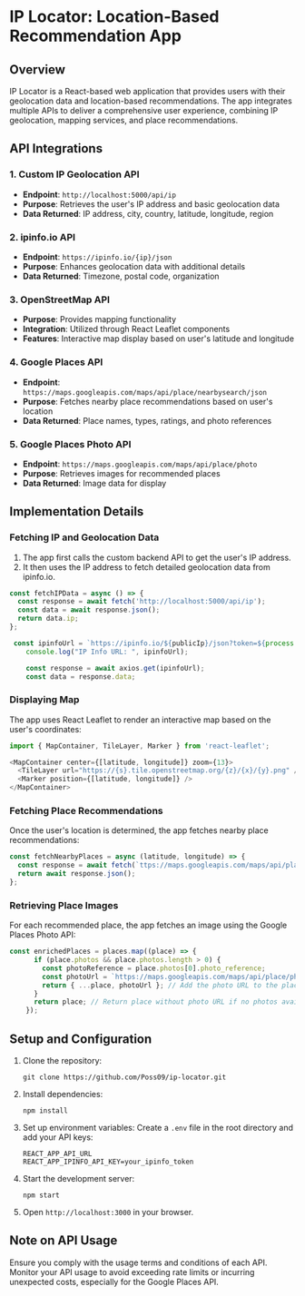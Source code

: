 # IP Locator: Location-Based Recommendation App

## Overview

IP Locator is a React-based web application that provides users with their geolocation data and location-based recommendations. The app integrates multiple APIs to deliver a comprehensive user experience, combining IP geolocation, mapping services, and place recommendations.

## API Integrations

### 1. Custom IP Geolocation API

- **Endpoint**: `http://localhost:5000/api/ip`
- **Purpose**: Retrieves the user's IP address and basic geolocation data
- **Data Returned**: IP address, city, country, latitude, longitude, region

### 2. ipinfo.io API

- **Endpoint**: `https://ipinfo.io/{ip}/json`
- **Purpose**: Enhances geolocation data with additional details
- **Data Returned**: Timezone, postal code, organization

### 3. OpenStreetMap API

- **Purpose**: Provides mapping functionality
- **Integration**: Utilized through React Leaflet components
- **Features**: Interactive map display based on user's latitude and longitude

### 4. Google Places API

- **Endpoint**: `https://maps.googleapis.com/maps/api/place/nearbysearch/json`
- **Purpose**: Fetches nearby place recommendations based on user's location
- **Data Returned**: Place names, types, ratings, and photo references

### 5. Google Places Photo API

- **Endpoint**: `https://maps.googleapis.com/maps/api/place/photo`
- **Purpose**: Retrieves images for recommended places
- **Data Returned**: Image data for display

## Implementation Details

### Fetching IP and Geolocation Data

1. The app first calls the custom backend API to get the user's IP address.
2. It then uses the IP address to fetch detailed geolocation data from ipinfo.io.

```javascript
const fetchIPData = async () => {
  const response = await fetch('http://localhost:5000/api/ip');
  const data = await response.json();
  return data.ip;
};

 const ipinfoUrl = `https://ipinfo.io/${publicIp}/json?token=${process.env.IPINFO_API_KEY}`;
    console.log("IP Info URL: ", ipinfoUrl);

    const response = await axios.get(ipinfoUrl);
    const data = response.data;
```

### Displaying Map

The app uses React Leaflet to render an interactive map based on the user's coordinates:

```javascript
import { MapContainer, TileLayer, Marker } from 'react-leaflet';

<MapContainer center={[latitude, longitude]} zoom={13}>
  <TileLayer url="https://{s}.tile.openstreetmap.org/{z}/{x}/{y}.png" />
  <Marker position={[latitude, longitude]} />
</MapContainer>
```

### Fetching Place Recommendations

Once the user's location is determined, the app fetches nearby place recommendations:

```javascript
const fetchNearbyPlaces = async (latitude, longitude) => {
  const response = await fetch(`ttps://maps.googleapis.com/maps/api/place/nearbysearch/json?location=${latitude},${longitude}&radius=${radius}&type=${type}&key=${apiKey}`);
  return await response.json();
};
```

### Retrieving Place Images

For each recommended place, the app fetches an image using the Google Places Photo API:
```javascript
const enrichedPlaces = places.map((place) => {
      if (place.photos && place.photos.length > 0) {
        const photoReference = place.photos[0].photo_reference;
        const photoUrl = `https://maps.googleapis.com/maps/api/place/photo?maxwidth=400&photoreference=${photoReference}&key=${apiKey}`;
        return { ...place, photoUrl }; // Add the photo URL to the place data
      }
      return place; // Return place without photo URL if no photos available
    });
```

## Setup and Configuration

1. Clone the repository:
   ```
   git clone https://github.com/Poss09/ip-locator.git
   ```

2. Install dependencies:
   ```
   npm install
   ```

3. Set up environment variables:
   Create a `.env` file in the root directory and add your API keys:
   ```
   REACT_APP_API_URL
   REACT_APP_IPINFO_API_KEY=your_ipinfo_token
   ```

4. Start the development server:
   ```
   npm start
   ```

5. Open `http://localhost:3000` in your browser.

## Note on API Usage

Ensure you comply with the usage terms and conditions of each API. Monitor your API usage to avoid exceeding rate limits or incurring unexpected costs, especially for the Google Places API.
